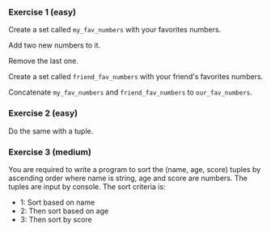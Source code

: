 ### Exercise 1 (easy)

Create a set called `my_fav_numbers` with your favorites numbers.

Add two new numbers to it.

Remove the last one.

Create a set called `friend_fav_numbers` with your friend's favorites numbers.

Concatenate `my_fav_numbers` and `friend_fav_numbers` to `our_fav_numbers`.



### Exercise 2 (easy)

Do the same with a tuple.



### Exercise 3 (medium)

You are required to write a program to sort the (name, age, score) tuples by ascending order where name is string, age and score are numbers. The tuples are input by console. The sort criteria is:

- 1: Sort based on name
- 2: Then sort based on age
- 3: Then sort by score